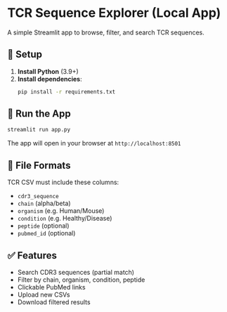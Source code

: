 # TCR Sequence Explorer (Local App)

A simple Streamlit app to browse, filter, and search TCR sequences.

## 🔧 Setup

1. **Install Python** (3.9+)
2. **Install dependencies**:
   ```bash
   pip install -r requirements.txt
   ```

## 🚀 Run the App

```bash
streamlit run app.py
```

The app will open in your browser at `http://localhost:8501`

## 📁 File Formats

TCR CSV must include these columns:
- `cdr3_sequence`
- `chain` (alpha/beta)
- `organism` (e.g. Human/Mouse)
- `condition` (e.g. Healthy/Disease)
- `peptide` (optional)
- `pubmed_id` (optional)

## ✅ Features

- Search CDR3 sequences (partial match)
- Filter by chain, organism, condition, peptide
- Clickable PubMed links
- Upload new CSVs
- Download filtered results
